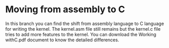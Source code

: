 # Moving from assembly to C
In this branch you can find the shift from assembly language to C language for writing the kernel. The kernel.asm file still remains but the kernel.c file tries to add more features to the kernel.
You can download the Working withC.pdf document to know the detailed differences.
